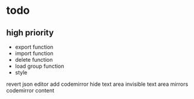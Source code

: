 # todo

## high priority

- export function
- import function
- delete function
- load group function
- style

revert json editor
add codemirror
hide text area
invisible text area mirrors codemirror content

